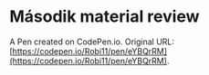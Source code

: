 # Második material review

A Pen created on CodePen.io. Original URL: [https://codepen.io/Robi11/pen/eYBQrRM](https://codepen.io/Robi11/pen/eYBQrRM).



